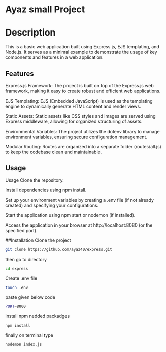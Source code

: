 
# Ayaz small Project

# Description
This is a basic web application built using Express.js, EJS templating, and Node.js. It serves as a minimal example to demonstrate the usage of key components and features in a web application.

## Features
Express.js Framework: The project is built on top of the Express.js web framework, making it easy to create robust and efficient web applications.

EJS Templating: EJS (Embedded JavaScript) is used as the templating engine to dynamically generate HTML content and render views.

Static Assets: Static assets like CSS styles and images are served using Express middleware, allowing for organized structuring of assets.

Environmental Variables: The project utilizes the dotenv library to manage environment variables, ensuring secure configuration management.

Modular Routing: Routes are organized into a separate folder (routes/all.js) to keep the codebase clean and maintainable.
## Usage
Usage
Clone the repository.

Install dependencies using npm install.

Set up your environment variables by creating a .env file (if not already created) and specifying your configurations.

Start the application using npm start or nodemon (if installed).

Access the application in your browser at http://localhost:8080 (or the specified port).

##Installation
Clone the project
```bash
git clone https://github.com/ayaz40/express.git
```
then go to directory
```bash 
cd express
```
Create .env file 
```bash
touch .env
```
paste given below code
```bash
PORT=8000
```
install npm nedded packadges
```bash
npm install
```
finally on terminal type
```bash
nodemon index.js
```

